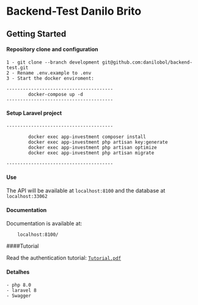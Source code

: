 # Backend-Test Danilo Brito

## Getting Started

#### Repository clone and configuration
    1 - git clone --branch development git@github.com:danilobol/backend-test.git
    2 - Rename .env.example to .env
    3 - Start the docker enviroment:
```
---------------------------------------
        docker-compose up -d
---------------------------------------
```

#### Setup Laravel project

```
---------------------------------------

        docker exec app-investment composer install
        docker exec app-investment php artisan key:generate
        docker exec app-investment php artisan optimize
        docker exec app-investment php artisan migrate

---------------------------------------

```
#### Use

The API will be available at `localhost:8100` and the database at `localhost:33062`

#### Documentation

Documentation is available at:

```
    localhost:8100/
```

####Tutorial

Read the authentication tutorial:  [`Tutorial.pdf`](/Tutorial.pdf)

#### Detalhes

    - php 8.0
    - laravel 8
    - Swagger
